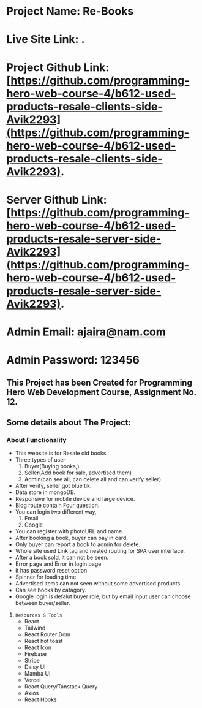# Project Name: Re-Books

# Live Site Link: []().

# Project Github Link: [https://github.com/programming-hero-web-course-4/b612-used-products-resale-clients-side-Avik2293](https://github.com/programming-hero-web-course-4/b612-used-products-resale-clients-side-Avik2293).

# Server Github Link: [https://github.com/programming-hero-web-course-4/b612-used-products-resale-server-side-Avik2293](https://github.com/programming-hero-web-course-4/b612-used-products-resale-server-side-Avik2293).

# Admin Email: ajaira@nam.com
# Admin Password: 123456

## This Project has been Created for Programming Hero Web Development Course, Assignment No. 12.

## Some details about The Project:

### About Functionality
* This website is for Resale old books.
* Three types of user-
    1. Buyer(Buying books,)
    2. Seller(Add book for sale, advertised them)
    3. Admin(can see all, can delete all and can verify seller)
* After verify, seller got blue tik.
* Data store in mongoDB.
* Responsive for mobile device and large device.
* Blog route contain Four question.
* You can login two different way,
    1. Email
    2. Google
* You can register with photoURL and name.
* After booking a book, buyer can pay in card.
* Only buyer can report a book to admin for delete.
* Whole site used Link tag and nested routing for SPA user interface. 
* After a book sold, it can not be seen.
* Error page and Error in login page 
* it has password reset option
* Spinner for loading time.
* Advertised items can not seen without some advertised products.
* Can see books by catagory.
* Google login is defalut buyer role, but by email input user can choose between buyer/seller.


1. `Resources & Tools`
    * React
    * Tailwind
    * React Router Dom
    * React hot toast
    * React Icon
    * Firebase
    * Stripe
    * Daisy UI
    * Mamba UI
    * Vercel
    * React Query/Tanstack Query
    * Axios
    * React Hooks

